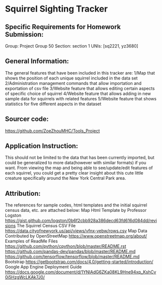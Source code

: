 # Squirrel Sighting Tracker 


## Specific Requirements for Homework Submission:
Group: Project Group 50
Section: section 1
UNIs: [sq2221, yz3680]


## General Information:
The general features that have been included in this tracker are: 
1/Map that shows the position of each unique squirrel included in the data set
2/Administration management commands that allow importation and exportation of csv file
3/Website feature that allows editing certain aspects of specific choice of squirrel 
4/Website feature that allows adding in new sample data for squirrels with related features 
5/Website feature that shows statistics for five different aspects in the dataset


## Sourcer code:
https://github.com/ZoeZhouMHC/Tools_Project


## Application Instruction:
This should not be limited to the data that has been currently imported, but could be generalized to more data(however with similar formats) if you want. 
From viewing the map and being able to see/update/edit features of each squirrel, you could get a pretty clear insight about this cute little creature specifically around the New York Central Park area. 


## Attribution:
The references for sample codes, html templates and the initial squirrel census data, etc. are attached below: 
Map Html Template by Professor Logston https://gist.github.com/logston/0b6f2cbb928a386decd63fd616d084dd/revisions
The Squirrel Census CSV File https://data.cityofnewyork.us/api/views/vfnx-vebw/rows.csv
Map Data Contributed by OpenStreetMap https://www.openstreetmap.org/about/
Examples of ReadMe Files https://github.com/python/cpython/blob/master/README.rst
https://github.com/pandas-dev/pandas/blob/master/README.md
https://github.com/tensorflow/tensorflow/blob/master/README.md
Bootstrap https://getbootstrap.com/docs/4.0/getting-started/introduction/
Google App Engine Deployment Guide https://docs.google.com/document/d/1YNIAdG6ZKa08KL9Hne94xp_KshCv0i5HzgWcLKAk7J0/
